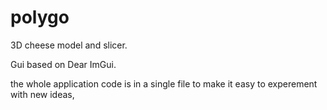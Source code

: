 # polygo
3D cheese model and slicer.

Gui based on Dear ImGui.

the whole application code is in a single file to make it easy to experement with new ideas,

